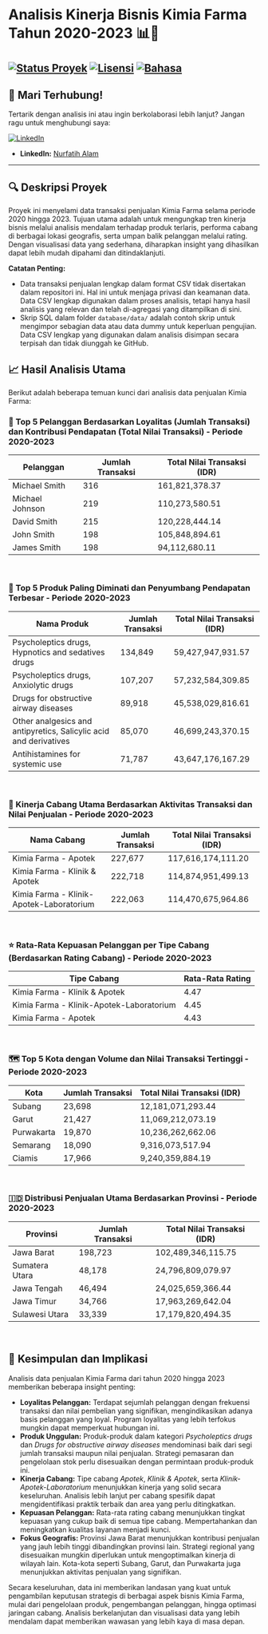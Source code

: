 # Analisis Kinerja Bisnis Kimia Farma Tahun 2020-2023 📊💊

[![Status Proyek](https://img.shields.io/badge/status-selesai-brightgreen)](https://img.shields.io/)
[![Lisensi](https://img.shields.io/badge/license-MIT-blue.svg)](https://opensource.org/licenses/MIT)
[![Bahasa](https://img.shields.io/badge/language-PostgreSQL-blue)](https://www.postgresql.org/)
---
## 👋 Mari Terhubung!

Tertarik dengan analisis ini atau ingin berkolaborasi lebih lanjut? Jangan ragu untuk menghubungi saya:

[![LinkedIn](https://img.shields.io/badge/LinkedIn-Nurfatih%20Alam-blue?style=flat-square&logo=linkedin)](https://www.linkedin.com/in/nurfatihalam/)

* **LinkedIn:** [Nurfatih Alam](https://www.linkedin.com/in/nurfatihalam/)

---
## 🔍 Deskripsi Proyek

Proyek ini menyelami data transaksi penjualan Kimia Farma selama periode 2020 hingga 2023. Tujuan utama adalah untuk mengungkap tren kinerja bisnis melalui analisis mendalam terhadap produk terlaris, performa cabang di berbagai lokasi geografis, serta umpan balik pelanggan melalui rating. Dengan visualisasi data yang sederhana, diharapkan insight yang dihasilkan dapat lebih mudah dipahami dan ditindaklanjuti.

**Catatan Penting:**

* Data transaksi penjualan lengkap dalam format CSV tidak disertakan dalam repositori ini. Hal ini untuk menjaga privasi dan keamanan data. Data CSV lengkap digunakan dalam proses analisis, tetapi hanya hasil analisis yang relevan dan telah di-agregasi yang ditampilkan di sini.
* Skrip SQL dalam folder `database/data/` adalah contoh skrip untuk mengimpor sebagian data atau data dummy untuk keperluan pengujian. Data CSV lengkap yang digunakan dalam analisis disimpan secara terpisah dan tidak diunggah ke GitHub.

## 📈 Hasil Analisis Utama

Berikut adalah beberapa temuan kunci dari analisis data penjualan Kimia Farma:

### 🥇 Top 5 Pelanggan Berdasarkan Loyalitas (Jumlah Transaksi) dan Kontribusi Pendapatan (Total Nilai Transaksi) - Periode 2020-2023

| Pelanggan         | Jumlah Transaksi | Total Nilai Transaksi (IDR) |
|-------------------|------------------|---------------------------|
| Michael Smith     | 316              | 161,821,378.37            |
| Michael Johnson   | 219              | 110,273,580.51            |
| David Smith       | 215              | 120,228,444.14            |
| John Smith        | 198              | 105,848,894.61            |
| James Smith       | 198              | 94,112,680.11             |

<br>

### 💊 Top 5 Produk Paling Diminati dan Penyumbang Pendapatan Terbesar - Periode 2020-2023

| Nama Produk                                                 | Jumlah Transaksi | Total Nilai Transaksi (IDR) |
|-------------------------------------------------------------|------------------|---------------------------|
| Psycholeptics drugs, Hypnotics and sedatives drugs         | 134,849          | 59,427,947,931.57         |
| Psycholeptics drugs, Anxiolytic drugs                     | 107,207          | 57,232,584,309.85         |
| Drugs for obstructive airway diseases                     | 89,918           | 45,538,029,816.61         |
| Other analgesics and antipyretics, Salicylic acid and derivatives | 85,070           | 46,699,243,370.15         |
| Antihistamines for systemic use                           | 71,787           | 43,647,176,167.29         |

<br>

### 🏢 Kinerja Cabang Utama Berdasarkan Aktivitas Transaksi dan Nilai Penjualan - Periode 2020-2023

| Nama Cabang                                | Jumlah Transaksi | Total Nilai Transaksi (IDR) |
|--------------------------------------------|------------------|---------------------------|
| Kimia Farma - Apotek                       | 227,677          | 117,616,174,111.20        |
| Kimia Farma - Klinik & Apotek              | 222,718          | 114,874,951,499.13        |
| Kimia Farma - Klinik-Apotek-Laboratorium | 222,063          | 114,470,675,964.86        |

<br>

### ⭐ Rata-Rata Kepuasan Pelanggan per Tipe Cabang (Berdasarkan Rating Cabang) - Periode 2020-2023

| Tipe Cabang                          | Rata-Rata Rating |
|--------------------------------------|-----------------|
| Kimia Farma - Klinik & Apotek        | 4.47            |
| Kimia Farma - Klinik-Apotek-Laboratorium | 4.45            |
| Kimia Farma - Apotek                 | 4.43            |

<br>

### 🗺️ Top 5 Kota dengan Volume dan Nilai Transaksi Tertinggi - Periode 2020-2023

| Kota        | Jumlah Transaksi | Total Nilai Transaksi (IDR) |
|-------------|------------------|---------------------------|
| Subang      | 23,698           | 12,181,071,293.44         |
| Garut       | 21,427           | 11,069,212,073.19         |
| Purwakarta  | 19,870           | 10,236,262,662.06         |
| Semarang    | 18,090           | 9,316,073,517.94          |
| Ciamis      | 17,966           | 9,240,359,884.19          |

<br>

### 🇮🇩 Distribusi Penjualan Utama Berdasarkan Provinsi - Periode 2020-2023

| Provinsi        | Jumlah Transaksi | Total Nilai Transaksi (IDR) |
|---------------|------------------|---------------------------|
| Jawa Barat    | 198,723          | 102,489,346,115.75        |
| Sumatera Utara| 48,178           | 24,796,809,079.97         |
| Jawa Tengah   | 46,494           | 24,025,659,366.44         |
| Jawa Timur    | 34,766           | 17,963,269,642.04         |
| Sulawesi Utara| 33,339           | 17,179,820,494.35         |

<br>

## 🚀 Kesimpulan dan Implikasi

Analisis data penjualan Kimia Farma dari tahun 2020 hingga 2023 memberikan beberapa insight penting:

* **Loyalitas Pelanggan:** Terdapat sejumlah pelanggan dengan frekuensi transaksi dan nilai pembelian yang signifikan, mengindikasikan adanya basis pelanggan yang loyal. Program loyalitas yang lebih terfokus mungkin dapat memperkuat hubungan ini.
* **Produk Unggulan:** Produk-produk dalam kategori *Psycholeptics drugs* dan *Drugs for obstructive airway diseases* mendominasi baik dari segi jumlah transaksi maupun nilai penjualan. Strategi pemasaran dan pengelolaan stok perlu disesuaikan dengan permintaan produk-produk ini.
* **Kinerja Cabang:** Tipe cabang *Apotek*, *Klinik & Apotek*, serta *Klinik-Apotek-Laboratorium* menunjukkan kinerja yang solid secara keseluruhan. Analisis lebih lanjut per cabang spesifik dapat mengidentifikasi praktik terbaik dan area yang perlu ditingkatkan.
* **Kepuasan Pelanggan:** Rata-rata rating cabang menunjukkan tingkat kepuasan yang cukup baik di semua tipe cabang. Mempertahankan dan meningkatkan kualitas layanan menjadi kunci.
* **Fokus Geografis:** Provinsi Jawa Barat menunjukkan kontribusi penjualan yang jauh lebih tinggi dibandingkan provinsi lain. Strategi regional yang disesuaikan mungkin diperlukan untuk mengoptimalkan kinerja di wilayah lain. Kota-kota seperti Subang, Garut, dan Purwakarta juga menunjukkan aktivitas penjualan yang signifikan.

Secara keseluruhan, data ini memberikan landasan yang kuat untuk pengambilan keputusan strategis di berbagai aspek bisnis Kimia Farma, mulai dari pengelolaan produk, pengembangan pelanggan, hingga optimasi jaringan cabang. Analisis berkelanjutan dan visualisasi data yang lebih mendalam dapat memberikan wawasan yang lebih kaya di masa depan.

